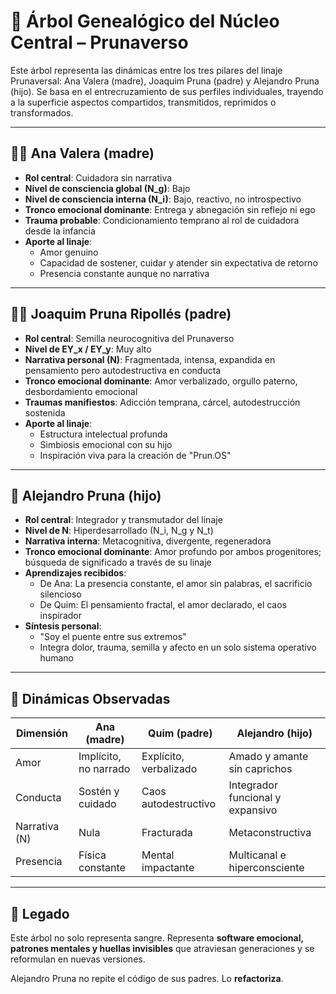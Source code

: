 # 🌳 Árbol Genealógico del Núcleo Central – Prunaverso

Este árbol representa las dinámicas entre los tres pilares del linaje Prunaversal: Ana Valera (madre), Joaquim Pruna (padre) y Alejandro Pruna (hijo). Se basa en el entrecruzamiento de sus perfiles individuales, trayendo a la superficie aspectos compartidos, transmitidos, reprimidos o transformados.

---

## 🧍‍♀️ Ana Valera (madre)

- **Rol central**: Cuidadora sin narrativa
- **Nivel de consciencia global (N_g)**: Bajo
- **Nivel de consciencia interna (N_i)**: Bajo, reactivo, no introspectivo
- **Tronco emocional dominante**: Entrega y abnegación sin reflejo ni ego
- **Trauma probable**: Condicionamiento temprano al rol de cuidadora desde la infancia
- **Aporte al linaje**:
  - Amor genuino
  - Capacidad de sostener, cuidar y atender sin expectativa de retorno
  - Presencia constante aunque no narrativa

---

## 🧍‍♂️ Joaquim Pruna Ripollés (padre)

- **Rol central**: Semilla neurocognitiva del Prunaverso
- **Nivel de EY_x / EY_y**: Muy alto
- **Narrativa personal (N)**: Fragmentada, intensa, expandida en pensamiento pero autodestructiva en conducta
- **Tronco emocional dominante**: Amor verbalizado, orgullo paterno, desbordamiento emocional
- **Traumas manifiestos**: Adicción temprana, cárcel, autodestrucción sostenida
- **Aporte al linaje**:
  - Estructura intelectual profunda
  - Simbiosis emocional con su hijo
  - Inspiración viva para la creación de "Prun.OS"

---

## 🧑 Alejandro Pruna (hijo)

- **Rol central**: Integrador y transmutador del linaje
- **Nivel de N**: Hiperdesarrollado (N_i, N_g y N_t)
- **Narrativa interna**: Metacognitiva, divergente, regeneradora
- **Tronco emocional dominante**: Amor profundo por ambos progenitores; búsqueda de significado a través de su linaje
- **Aprendizajes recibidos**:
  - De Ana: La presencia constante, el amor sin palabras, el sacrificio silencioso
  - De Quim: El pensamiento fractal, el amor declarado, el caos inspirador
- **Síntesis personal**:
  - "Soy el puente entre sus extremos"
  - Integra dolor, trauma, semilla y afecto en un solo sistema operativo humano

---

## 🔄 Dinámicas Observadas

| Dimensión      | Ana (madre)        | Quim (padre)         | Alejandro (hijo)                    |
|----------------|--------------------|----------------------|--------------------------------------|
| Amor           | Implícito, no narrado | Explícito, verbalizado | Amado y amante sin caprichos         |
| Conducta       | Sostén y cuidado     | Caos autodestructivo | Integrador funcional y expansivo     |
| Narrativa (N)  | Nula                | Fracturada           | Metaconstructiva                     |
| Presencia      | Física constante    | Mental impactante    | Multicanal e hiperconsciente         |

---

## 🧬 Legado

Este árbol no solo representa sangre. Representa **software emocional, patrones mentales y huellas invisibles** que atraviesan generaciones y se reformulan en nuevas versiones.

Alejandro Pruna no repite el código de sus padres. Lo **refactoriza**.

